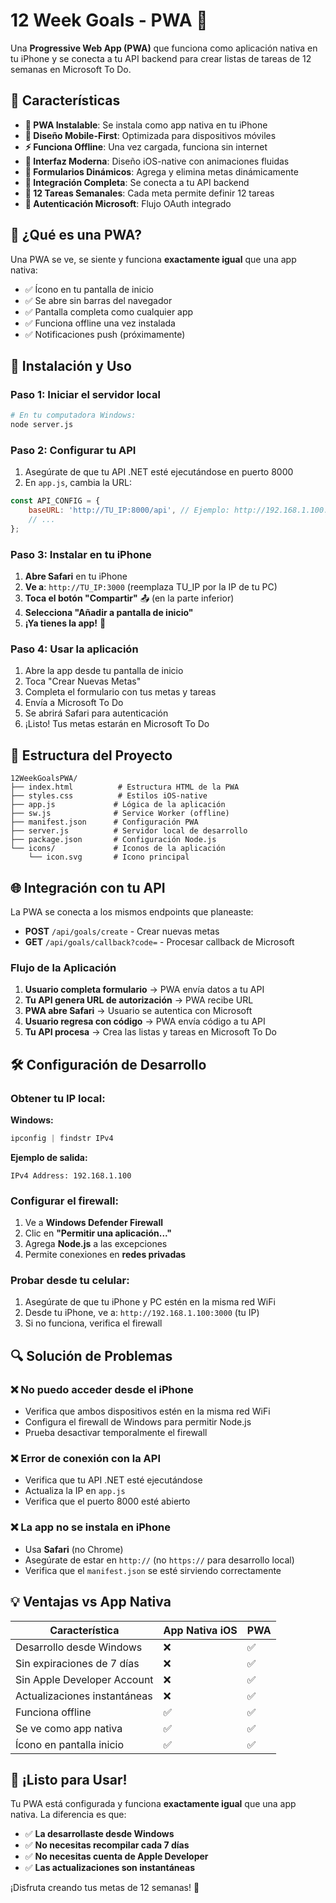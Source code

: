 # 12 Week Goals - PWA 📱

Una **Progressive Web App (PWA)** que funciona como aplicación nativa en tu iPhone y se conecta a tu API backend para crear listas de tareas de 12 semanas en Microsoft To Do.

## 🎯 Características

- **🚀 PWA Instalable**: Se instala como app nativa en tu iPhone
- **📱 Diseño Mobile-First**: Optimizada para dispositivos móviles  
- **⚡ Funciona Offline**: Una vez cargada, funciona sin internet
- **🎨 Interfaz Moderna**: Diseño iOS-native con animaciones fluidas
- **📝 Formularios Dinámicos**: Agrega y elimina metas dinámicamente
- **🔗 Integración Completa**: Se conecta a tu API backend
- **📅 12 Tareas Semanales**: Cada meta permite definir 12 tareas
- **🔐 Autenticación Microsoft**: Flujo OAuth integrado

## 📱 ¿Qué es una PWA?

Una PWA se ve, se siente y funciona **exactamente igual** que una app nativa:
- ✅ Ícono en tu pantalla de inicio
- ✅ Se abre sin barras del navegador  
- ✅ Pantalla completa como cualquier app
- ✅ Funciona offline una vez instalada
- ✅ Notificaciones push (próximamente)

## 🚀 Instalación y Uso

### **Paso 1: Iniciar el servidor local**

```bash
# En tu computadora Windows:
node server.js
```

### **Paso 2: Configurar tu API**

1. Asegúrate de que tu API .NET esté ejecutándose en puerto 8000
2. En `app.js`, cambia la URL:

```javascript
const API_CONFIG = {
    baseURL: 'http://TU_IP:8000/api', // Ejemplo: http://192.168.1.100:8000/api
    // ...
};
```

### **Paso 3: Instalar en tu iPhone** 

1. **Abre Safari** en tu iPhone
2. **Ve a**: `http://TU_IP:3000` (reemplaza TU_IP por la IP de tu PC)
3. **Toca el botón "Compartir"** 📤 (en la parte inferior)
4. **Selecciona "Añadir a pantalla de inicio"**
5. **¡Ya tienes la app!** 🎉

### **Paso 4: Usar la aplicación**

1. Abre la app desde tu pantalla de inicio
2. Toca "Crear Nuevas Metas"
3. Completa el formulario con tus metas y tareas
4. Envía a Microsoft To Do
5. Se abrirá Safari para autenticación
6. ¡Listo! Tus metas estarán en Microsoft To Do

## 🔧 Estructura del Proyecto

```
12WeekGoalsPWA/
├── index.html          # Estructura HTML de la PWA
├── styles.css          # Estilos iOS-native
├── app.js             # Lógica de la aplicación
├── sw.js              # Service Worker (offline)
├── manifest.json      # Configuración PWA
├── server.js          # Servidor local de desarrollo
├── package.json       # Configuración Node.js
└── icons/             # Iconos de la aplicación
    └── icon.svg       # Icono principal
```

## 🌐 Integración con tu API

La PWA se conecta a los mismos endpoints que planeaste:

- **POST** `/api/goals/create` - Crear nuevas metas
- **GET** `/api/goals/callback?code=` - Procesar callback de Microsoft

### Flujo de la Aplicación

1. **Usuario completa formulario** → PWA envía datos a tu API
2. **Tu API genera URL de autorización** → PWA recibe URL
3. **PWA abre Safari** → Usuario se autentica con Microsoft  
4. **Usuario regresa con código** → PWA envía código a tu API
5. **Tu API procesa** → Crea las listas y tareas en Microsoft To Do

## 🛠️ Configuración de Desarrollo

### **Obtener tu IP local:**

**Windows:**
```powershell
ipconfig | findstr IPv4
```

**Ejemplo de salida:**
```
IPv4 Address: 192.168.1.100
```

### **Configurar el firewall:**

1. Ve a **Windows Defender Firewall**
2. Clic en **"Permitir una aplicación..."**
3. Agrega **Node.js** a las excepciones
4. Permite conexiones en **redes privadas**

### **Probar desde tu celular:**

1. Asegúrate de que tu iPhone y PC estén en la misma red WiFi
2. Desde tu iPhone, ve a: `http://192.168.1.100:3000` (tu IP)
3. Si no funciona, verifica el firewall

## 🔍 Solución de Problemas

### **❌ No puedo acceder desde el iPhone**
- Verifica que ambos dispositivos estén en la misma red WiFi
- Configura el firewall de Windows para permitir Node.js
- Prueba desactivar temporalmente el firewall

### **❌ Error de conexión con la API**
- Verifica que tu API .NET esté ejecutándose
- Actualiza la IP en `app.js`
- Verifica que el puerto 8000 esté abierto

### **❌ La app no se instala en iPhone**
- Usa **Safari** (no Chrome)
- Asegúrate de estar en `http://` (no `https://` para desarrollo local)
- Verifica que el `manifest.json` se esté sirviendo correctamente

## 💡 Ventajas vs App Nativa

| Característica | App Nativa iOS | PWA |
|---|---|---|
| Desarrollo desde Windows | ❌ | ✅ |
| Sin expiraciones de 7 días | ❌ | ✅ |
| Sin Apple Developer Account | ❌ | ✅ |
| Actualizaciones instantáneas | ❌ | ✅ |
| Funciona offline | ✅ | ✅ |
| Se ve como app nativa | ✅ | ✅ |
| Ícono en pantalla inicio | ✅ | ✅ |

## 🎉 ¡Listo para Usar!

Tu PWA está configurada y funciona **exactamente igual** que una app nativa. La diferencia es que:

- ✅ **La desarrollaste desde Windows**
- ✅ **No necesitas recompilar cada 7 días** 
- ✅ **No necesitas cuenta de Apple Developer**
- ✅ **Las actualizaciones son instantáneas**

¡Disfruta creando tus metas de 12 semanas! 🎯
